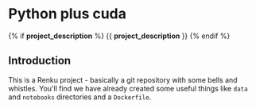 # Python plus cuda
{% if __project_description__ %}
{{ __project_description__ }}
{% endif %}

## Introduction

This is a Renku project - basically a git repository with some
bells and whistles. You'll find we have already created some
useful things like `data` and `notebooks` directories and
a `Dockerfile`.

